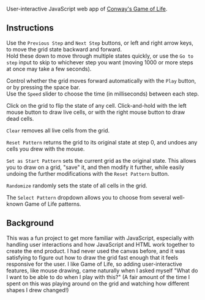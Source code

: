 User-interactive JavaScript web app of [Conway's Game of Life](https://en.wikipedia.org/wiki/Conway%27s_Game_of_Life).

## Instructions

Use the `Previous Step` and `Next Step` buttons, or left and right arrow keys, to move the grid state backward and forward.<br>
Hold these down to move through multiple states quickly, or use the `Go to step` input to skip to whichever step you want (moving 1000 or more steps at once may take a few seconds).

Control whether the grid moves forward automatically with the `Play` button, or by pressing the space bar.<br>
Use the `Speed` slider to choose the time (in milliseconds) between each step.

Click on the grid to flip the state of any cell. Click-and-hold with the left mouse button to draw live cells, or with the right mouse button to draw dead cells.

`Clear` removes all live cells from the grid.

`Reset Pattern` returns the grid to its original state at step 0, and undoes any cells you drew with the mouse.

`Set as Start Pattern` sets the current grid as the original state. This allows you to draw on a grid, "save" it, and then modify it further, while easily undoing the further modifications with the `Reset Pattern` button.

`Randomize` randomly sets the state of all cells in the grid.

The `Select Pattern` dropdown allows you to choose from several well-known Game of Life patterns.

## Background

This was a fun project to get more familiar with JavaScript, especially with handling user interactions and how JavaScript and HTML work together to create the end product. I had never used the canvas before, and it was satisfying to figure out how to draw the grid fast enough that it feels responsive for the user. I like Game of Life, so adding user-interactive features, like mouse drawing, came naturally when I asked myself "What do I want to be able to do when I play with this?" (A fair amount of the time I spent on this was playing around on the grid and watching how different shapes I drew changed!)
